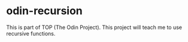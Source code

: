 # odin-recursion

This is part of TOP (The Odin Project). This project will teach me to
use recursive functions.
